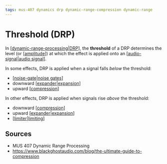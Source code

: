 ```yaml
---
tags: mus-407 dynamics drp dynamic-range-compression dynamic-range
---
```


# Threshold (DRP)

In [[dynamic-range-processing|DRP]], the **threshold** of a DRP determines the level (or [[amplitude]]) at which the effect is applied onto an [[audio-signal|audio signal]].

In some effects, DRP is applied when a signal falls _below_ the threshold:

- [[noise-gate|noise gates]]
- downward [[expander|expansion]]
- upward [[compression]]

In other effects, DRP is applied when signals rise _above_ the threshold:

- downward [[compression]]
- upward [[expander|expansion]]
- [[limiter|limiting]]

## Sources

- MUS 407 Dynamic Range Processing
- <https://www.blackghostaudio.com/blog/the-ultimate-guide-to-compression>

[//begin]: # "Autogenerated link references for markdown compatibility"
[dynamic-range-processing|DRP]: dynamic-range-processing "Dynamic Range Processing"
[amplitude]: amplitude "Amplitude"
[audio-signal|audio signal]: audio-signal "Audio Signal"
[noise-gate|noise gates]: noise-gate "Noise Gate"
[expander|expansion]: expander "Expander"
[compression]: compression "Compression"
[limiter|limiting]: limiter "Limiter"
[//end]: # "Autogenerated link references"
